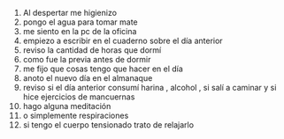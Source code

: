 1. Al despertar  me higienizo 
2. pongo el agua para tomar mate 
3. me siento en la pc de la oficina 
4. empiezo a escribir en el cuaderno sobre el día anterior 
5. reviso la cantidad de horas que dormí 
6. como fue la previa antes de dormir 
7. me fijo que cosas tengo que hacer en el día
8. anoto el nuevo día en el almanaque 
9. reviso si el día anterior consumí harina , alcohol , si salí a caminar y si hice ejercicios de mancuernas 
10. hago alguna meditación 
11. o simplemente respiraciones 
12. si tengo el cuerpo tensionado trato de relajarlo



